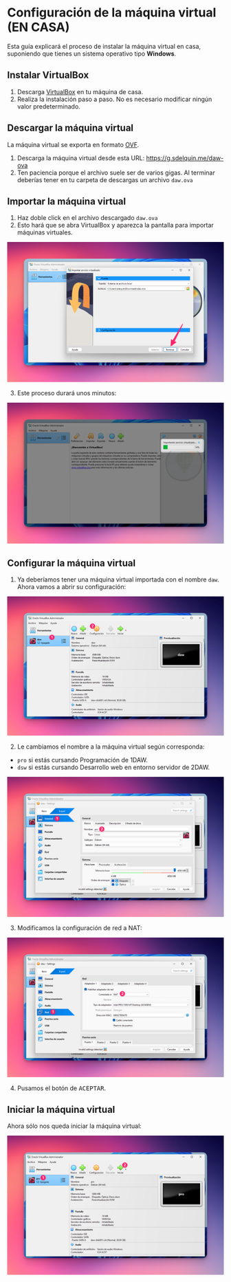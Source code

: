 # Configuración de la máquina virtual (EN CASA)

Esta guía explicará el proceso de instalar la máquina virtual en casa, suponiendo que tienes un sistema operativo tipo **Windows**.

## Instalar VirtualBox

1. Descarga [VirtualBox](https://www.virtualbox.org/wiki/Downloads) en tu máquina de casa.
2. Realiza la instalación paso a paso. No es necesario modificar ningún valor predeterminado.

## Descargar la máquina virtual

La máquina virtual se exporta en formato [OVF](https://es.wikipedia.org/wiki/Open_Virtualization_Format).

1. Descarga la máquina virtual desde esta URL: https://g.sdelquin.me/daw-ova
2. Ten paciencia porque el archivo suele ser de varios gigas. Al terminar deberías tener en tu carpeta de descargas un archivo `daw.ova`

## Importar la máquina virtual

1. Haz doble click en el archivo descargado `daw.ova`
2. Esto hará que se abra VirtualBox y aparezca la pantalla para importar máquinas virtuales.

![Importar VM - Diálogo](./images/vm-setup-home/01-import-vm-dialog.png)

3. Este proceso durará unos minutos:

![Importar VM - Proceso](./images/vm-setup-home/02-import-vm-progress.png)

## Configurar la máquina virtual

1. Ya deberíamos tener una máquina virtual importada con el nombre `daw`. Ahora vamos a abrir su configuración:

![Abrir configuración](./images/vm-setup-home/03-open-vm-config.png)

2. Le cambiamos el nombre a la máquina virtual según corresponda:

- `pro` si estás cursando Programación de 1DAW.
- `dsw` si estás cursando Desarrollo web en entorno servidor de 2DAW.

![Cambiar nombre](./images/vm-setup-home/04-change-vm-name.png)

3. Modificamos la configuración de red a NAT:

![Cambiar configuración de red](./images/vm-setup-home/05-fix-network-adapter.png)

4. Pusamos el botón de <kbd>ACEPTAR</kbd>.

## Iniciar la máquina virtual

Ahora sólo nos queda iniciar la máquina virtual:

![Iniciar la máquina virtual](./images/vm-setup-home/06-run-vm.png)
